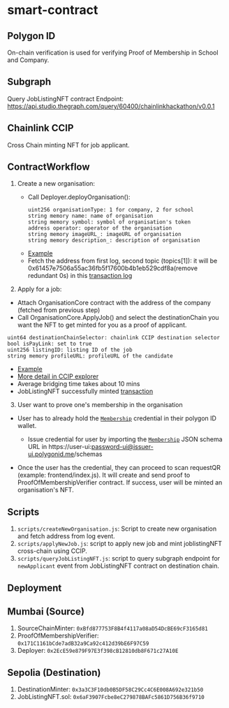 # smart-contract

## Polygon ID

On-chain verification is used for verifying Proof of Membership in School and Company.

## Subgraph

Query JobListingNFT contract
Endpoint: https://api.studio.thegraph.com/query/60400/chainlinkhackathon/v0.0.1

## Chainlink CCIP

Cross Chain minting NFT for job applicant.

## ContractWorkflow

1. Create a new organisation:

   - Call Deployer.deployOrganisation():
     ```
     uint256 organisationType: 1 for company, 2 for school
     string memory name: name of organisation
     string memory symbol: symbol of organisation's token
     address operator: operator of the organisation
     string memory imageURL_: imageURL of organisation
     string memory description_: description of organisation
     ```
   - [Example](https://mumbai.polygonscan.com/tx/0xf937560503d220fc9b696c2a30b75a00b5cf8fbc781caf8a134e983c45d1d594#eventlog)
   - Fetch the address from first log, second topic (topics[1]): it will be 0x61457e7506a55ac36fb5f17600b4b1eb529cdf8a(remove redundant 0s) in this [transaction log](https://mumbai.polygonscan.com/tx/0xf937560503d220fc9b696c2a30b75a00b5cf8fbc781caf8a134e983c45d1d594#eventlog)

2. Apply for a job:

- Attach OrganisationCore contract with the address of the company (fetched from previous step)
- Call OrganisationCore.ApplyJob() and select the destinationChain you want the NFT to get minted for you as a proof of applicant.

```
uint64 destinationChainSelector: chainlink CCIP destination selector
bool isPayLink: set to true
uint256 listingID: listing ID of the job
string memory profileURL: profileURL of the candidate
```

- [Example](https://mumbai.polygonscan.com/tx/0x445a941623fdd91a2ae35f7a19da2a82a926e7e422fc3f5d93873160e8cbd1c2)
- [More detail in CCIP explorer](https://ccip.chain.link/msg/0x91113caad60eca1795f681b287fdc5dceaccde3e879cfe82128052144d2e17ac)
- Average bridging time takes about 10 mins
- JobListingNFT successfully minted [transaction](https://sepolia.etherscan.io/tx/0x200d90a896438fb0e21361edd271c2cbb34637f7fffada0ea20613e0de08f86a)

3. User want to prove one's membership in the organisation

- User has to already hold the [`Membership`](https://schema-builder.polygonid.me/schemas/f8121b7e-4221-4825-9204-b4146c51fc22) credential in their polygon ID wallet.

  - Issue credential for user by importing the [`Membership`](https://schema-builder.polygonid.me/schemas/f8121b7e-4221-4825-9204-b4146c51fc22) JSON schema URL in https://user-ui:password-ui@issuer-ui.polygonid.me/schemas

- Once the user has the credential, they can proceed to scan requestQR (example: frontend/index.js). It will create and send proof to ProofOfMembershipVerifier contract. If success, user will be minted an organisation's NFT.

## Scripts

1. `scripts/createNewOrganisation.js`: Script to create new organisation and fetch address from log event.
2. `scripts/applyNewJob.js`: script to apply new job and mint joblistingNFT cross-chain using CCIP.
3. `scripts/queryJobListingNFT.js`: script to query subgraph endpoint for `newApplicant` event from JobListingNFT contract on destination chain.

## Deployment

## Mumbai (Source)

1. SourceChainMinter: `0xBfd877753F8B4f4117a08aD54DcBE69cF3165d81`
2. ProofOfMembershipVerifier: `0x171C1161bCde7adB32a9Ca92c412d39bE6F97C59`
3. Deployer: `0x2EcE59e879F97E3f398cB12810db8F671c27A10E`

## Sepolia (Destination)

1. DestinationMinter: `0x3a3C3F10db0B5DF58C29Cc4C6E008A692e321b50`
2. JobListingNFT.sol: `0x6aF3907Fcbe8eC279878BAFc5861D756B36f9710`
